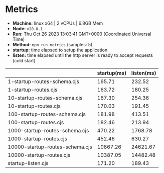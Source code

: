 # Metrics
* __Machine:__ linux x64 | 2 vCPUs | 6.8GB Mem
* __Node:__ `v20.8.1`
* __Run:__ Thu Oct 26 2023 13:03:41 GMT+0000 (Coordinated Universal Time)
* __Method:__ `npm run metrics` (samples: 5)
* __startup:__ time elapsed to setup the application
* __listen:__ time elapsed until the http server is ready to accept requests (cold start)

| | startup(ms) | listen(ms) |
|-| -       | -      |
| 1-startup-routes-schema.cjs | 165.71 | 232.52 |
| 1-startup-routes.cjs | 163.72 | 180.25 |
| 10-startup-routes-schema.cjs | 167.30 | 254.36 |
| 10-startup-routes.cjs | 170.03 | 191.45 |
| 100-startup-routes-schema.cjs | 181.98 | 413.51 |
| 100-startup-routes.cjs | 182.46 | 213.94 |
| 1000-startup-routes-schema.cjs | 470.22 | 1768.78 |
| 1000-startup-routes.cjs | 452.46 | 630.27 |
| 10000-startup-routes-schema.cjs | 10867.26 | 24621.67 |
| 10000-startup-routes.cjs | 10387.05 | 14482.48 |
| startup-listen.cjs | 171.20 | 189.43 |
